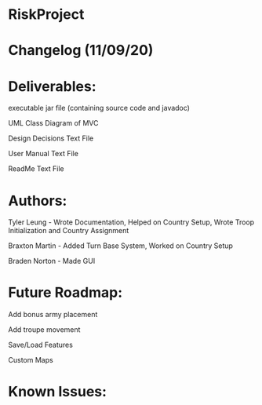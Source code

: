 # RiskProject

# Changelog (11/09/20)
# Deliverables:

executable jar file (containing source code and javadoc)

UML Class Diagram of MVC

Design Decisions Text File

User Manual Text File

ReadMe Text File


# Authors:

Tyler Leung - Wrote Documentation, Helped on Country Setup, Wrote Troop Initialization and Country Assignment

Braxton Martin - Added Turn Base System, Worked on Country Setup

Braden Norton - Made GUI


# Future Roadmap:

Add bonus army placement

Add troupe movement

Save/Load Features

Custom Maps


# Known Issues:
